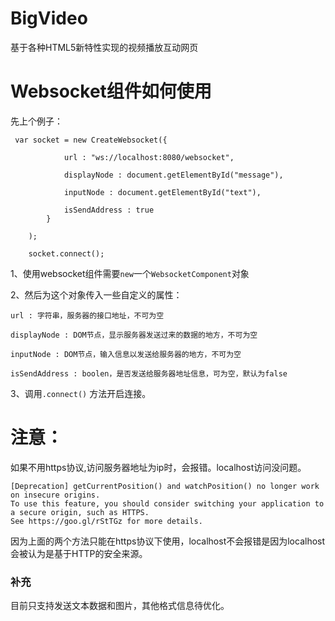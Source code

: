 # BigVideo
基于各种HTML5新特性实现的视频播放互动网页

# Websocket组件如何使用

先上个例子：

```
 var socket = new CreateWebsocket({

            url : "ws://localhost:8080/websocket",

            displayNode : document.getElementById("message"),

            inputNode : document.getElementById("text"),

            isSendAddress : true
        }

    );

    socket.connect();
```

1、使用websocket组件需要`new`一个`WebsocketComponent`对象

2、然后为这个对象传入一些自定义的属性：
```
url : 字符串，服务器的接口地址，不可为空

displayNode : DOM节点，显示服务器发送过来的数据的地方，不可为空

inputNode : DOM节点，输入信息以发送给服务器的地方，不可为空

isSendAddress : boolen，是否发送给服务器地址信息，可为空，默认为false
```

3、调用`.connect()` 方法开启连接。





# 注意：
如果不用https协议,访问服务器地址为ip时，会报错。localhost访问没问题。
```
[Deprecation] getCurrentPosition() and watchPosition() no longer work on insecure origins. 
To use this feature, you should consider switching your application to a secure origin, such as HTTPS. 
See https://goo.gl/rStTGz for more details.
```


因为上面的两个方法只能在https协议下使用，localhost不会报错是因为localhost会被认为是基于HTTP的安全来源。

### 补充
目前只支持发送文本数据和图片，其他格式信息待优化。
